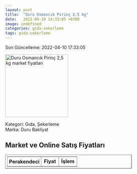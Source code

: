 ```yaml
---
layout: post
title:  "Duru Osmancık Pirinç 2,5 kg"
date:   2022-04-10 14:33:05 +0300
image: undefined
categories: gida-sekerleme
tags: gida-sekerleme
---
```


Son Güncelleme: 2022-04-10 17:33:05

<img src="undefined" width="200" alt="Duru Osmancık Pirinç 2,5 kg market fiyatları" />

Kategori: Gıda, Şekerleme
<br />
Marka: Duru Bakliyat

<h2>Market ve Online Satış Fiyatları</h2>

<table border="1" style="padding: 5px;width:80%;">
  <tr>
    <td style="padding: 5px;"><strong>Perakendeci</strong></td>
    <td><strong>Fiyat</strong></td>
    <td><strong>İşlem</strong></td>
  </tr>
  
</table>
